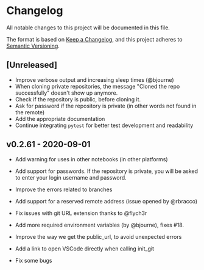 # Changelog
All notable changes to this project will be documented in this file.

The format is based on [Keep a Changelog](https://keepachangelog.com/en/1.0.0/),
and this project adheres to [Semantic Versioning](https://semver.org/spec/v2.0.0.html).

## [Unreleased]
- Improve verbose output and increasing sleep times (@bjourne)
- When cloning private repositories, the message "Cloned the repo successfully" doesn't show up anymore.
- Check if the repository is public, before cloning it.
- Ask for password if the repository is private (in other words not found in the remote)
- Add the appropriate documentation
- Continue integrating `pytest` for better test development and readability

## v0.2.61 - 2020-09-01
- Add warning for uses in other notebooks (in other platforms)
- Add support for passwords. If the repository is private, you will be asked to enter your login username and password.
- Improve the errors related to branches
- Add support for a reserved remote address (issue opened by @rbracco) 

- Fix issues with git URL extension thanks to @flych3r
- Add more required environment variables (by @bjourne), fixes #18.
- Improve the way we get the public_url, to avoid unexpected errors
- Add a link to open VSCode directly when calling init_git
- Fix some bugs
